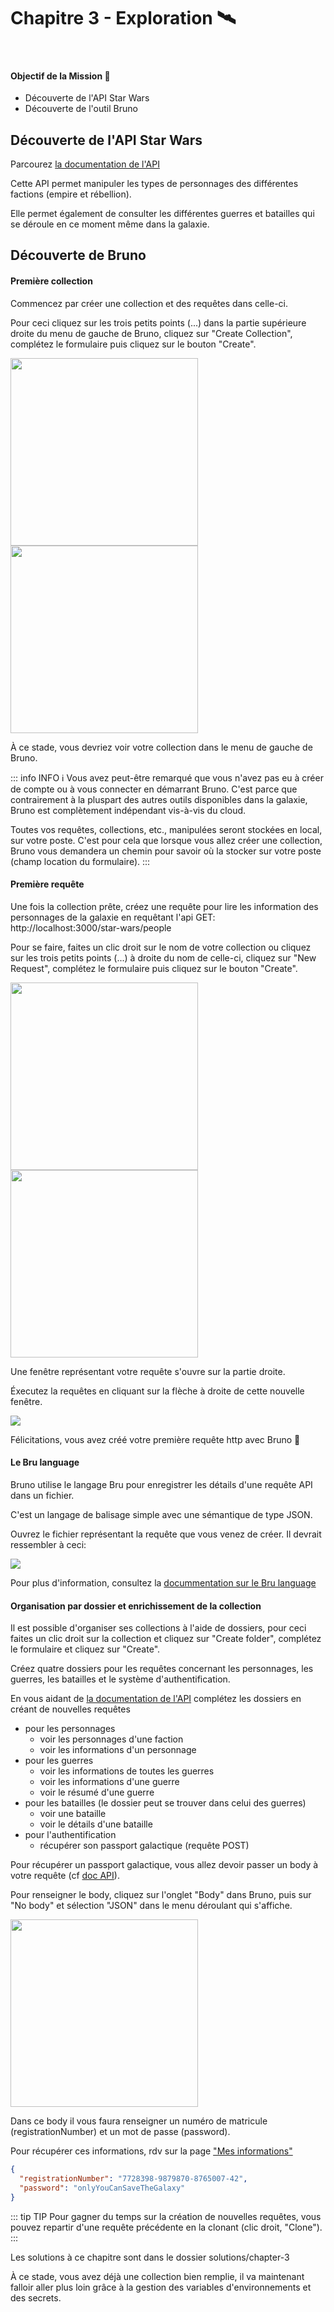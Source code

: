 <script setup>
import Wars from '../components/Wars.vue';
import People from '../components/People.vue';
</script>

# Chapitre 3 - Exploration 🛰
&nbsp;

#### Objectif de la Mission 🎯
- Découverte de l'API Star Wars
- Découverte de l'outil Bruno

## Découverte de l'API Star Wars

Parcourez [la documentation de l'API](http://localhost:3000/api#/)

Cette API permet manipuler les types de personnages des différentes factions (empire et rébellion).

<People />

Elle permet également de consulter les différentes guerres et batailles qui se déroule en ce moment même dans la galaxie.

<Wars />

## Découverte de Bruno

#### Première collection

Commencez par créer une collection et des requêtes dans celle-ci.

Pour ceci cliquez sur les trois petits points (...) dans la partie supérieure droite du menu de gauche de Bruno, cliquez sur "Create Collection", complétez le formulaire puis cliquez sur le bouton "Create".

<img src="./assets/bruno_create_collection_menu.png" width="300" height="300">
<img src="./assets/bruno_create_collection_popup.png" width="300" height="300">

À ce stade, vous devriez voir votre collection dans le menu de gauche de Bruno.

::: info INFO ℹ️
Vous avez peut-être remarqué que vous n'avez pas eu à créer de compte ou à vous connecter en démarrant Bruno.
C'est parce que contrairement à la pluspart des autres outils disponibles dans la galaxie, Bruno est complètement indépendant vis-à-vis du cloud.

Toutes vos requêtes, collections, etc., manipulées seront stockées en local, sur votre poste.
C'est pour cela que lorsque vous allez créer une collection, Bruno vous demandera un chemin pour savoir où la stocker sur votre poste (champ location du formulaire).
:::

#### Première requête

Une fois la collection prête, créez une requête pour lire les information des personnages de la galaxie en requêtant l'api GET: http://localhost:3000/star-wars/people

Pour se faire, faites un clic droit sur le nom de votre collection ou cliquez sur les trois petits points (...) à droite du nom de celle-ci, cliquez sur "New Request", complétez le formulaire puis cliquez sur le bouton "Create".

<img src="./assets/bruno_new_request_menu.png" width="300" height="300">
<img src="./assets/bruno_new_request_popup.png" width="300" height="300">

Une fenêtre représentant votre requête s'ouvre sur la partie droite.

Éxecutez la requêtes en cliquant sur la flèche à droite de cette nouvelle fenêtre.

<img src="./assets/bruno_execute_request.png">

Félicitations, vous avez créé votre première requête http avec Bruno 🎉

#### Le Bru language

Bruno utilise le langage Bru pour enregistrer les détails d'une requête API dans un fichier.

C'est un langage de balisage simple avec une sémantique de type JSON.

Ouvrez le fichier représentant la requête que vous venez de créer. Il devrait ressembler à ceci:

<img src="./assets/bruno_bru_file.png" >


Pour plus d'information, consultez la [docummentation sur le Bru language](https://www.brulang.org/)


#### Organisation par dossier et enrichissement de la collection

Il est possible d'organiser ses collections à l'aide de dossiers, pour ceci faites un clic droit sur la collection et cliquez sur "Create folder", complétez le formulaire et cliquez sur "Create".

Créez quatre dossiers pour les requêtes concernant les personnages, les guerres, les batailles et le système d'authentification.

En vous aidant de [la documentation de l'API](http://localhost:3000/api#/) complétez les dossiers en créant de nouvelles requêtes
- pour les personnages
  - voir les personnages d'une faction
  - voir les informations d'un personnage
- pour les guerres
  - voir les informations de toutes les guerres
  - voir les informations d'une guerre
  - voir le résumé d'une guerre
- pour les batailles (le dossier peut se trouver dans celui des guerres)
  - voir une bataille
  - voir le détails d'une bataille
- pour l'authentification
  - récupérer son passport galactique (requête POST)

Pour récupérer un passport galactique, vous allez devoir passer un body à votre requête (cf [doc API](http://localhost:3000/api#/auth/AuthController_getGalacticPassport)).

Pour renseigner le body, cliquez sur l'onglet "Body" dans Bruno, puis sur "No body" et sélection "JSON" dans le menu déroulant qui s'affiche.

<img src="./assets/bruno_set_json_body.png" width="300" height="300">

Dans ce body il vous faura renseigner un numéro de matricule (registrationNumber) et un mot de passe (password).

Pour récupérer ces informations, rdv sur la page ["Mes informations"](personnal-info.html)

<Solution>

```json
{
  "registrationNumber": "7728398-9879870-8765007-42",
  "password": "onlyYouCanSaveTheGalaxy"
}
```

</Solution>

::: tip TIP
Pour gagner du temps sur la création de nouvelles requêtes, vous pouvez repartir d'une requête précédente en la clonant (clic droit, "Clone").
:::

<Solution title="Besoin d'un coup de main ?">
Les solutions à ce chapitre sont dans le dossier solutions/chapter-3
</Solution>

À ce stade, vous avez déjà une collection bien remplie, il va maintenant falloir aller plus loin grâce à la gestion des variables d'environnements et des secrets.